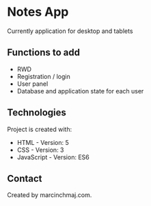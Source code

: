 # Notes App
Currently application for desktop and tablets

## Functions to add
* RWD
* Registration / login
* User panel
* Database and application state for each user

## Technologies
Project is created with:
* HTML - Version: 5
* CSS - Version: 3
* JavaScript - Version: ES6


## Contact
Created by marcinchmaj.com.